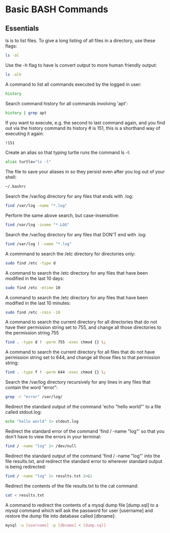 # Basic BASH Commands 
## Essentials

ls is to list files. To give a long listing of all files 
in a directory, use these flags:
```bash
ls -al
```
Use the -h flag to have ls convert output to more human
friendly output:
```bash	
ls -alh
```
A command to list all commands executed by the logged in user:
```bash
history
```
Search command history for all commands involving 'apt':
```bash
history | grep apt
```
If you want to execute, e.g. the second to last command again, and
you find out via the history command its history # is 151, this is 
a shorthand way of executing it again:
```bash
!151 
```
Create an alias so that typing turtle runs the command ls -l:
```bash
alias turtle="ls -l"
```
The file to save your aliases in so they persist even after you
log out of your shell:
```bash
~/.bashrc
```
Search the /var/log directory for any files that ends with .log:
```bash
find /var/log -name "*.log"
```
Perform the same above search, but case-insensitive:
```bash
find /var/log -iname "*.LOG"
```
Search the /var/log directory for any files that DON'T end with .log:
```bash
find /var/log ! -name "*.log"
```
A commmand to search the /etc directory for directories only:
```bash
sudo find /etc -type d
```
A command to search the /etc directory for any files that have been 
modified in the last 10 days:
```bash
sudo find /etc -mtime 10
```
A command to search the /etc directory for any files that have been 
modified in the last 10 minutes:
```bash
sudo find /etc -cmin -10
```
A command to search the current directory for all directories that do not
have their permission string set to 755, and change all those directories 
to the permission string 755
```bash
find . -type d ! -perm 755 -exec chmod {} \;
```
A command to search the current directory for all files that do not
have permission string set to 644, and change all those files to 
that permission string:
```bash
find . -type f ! -perm 644 -exec chmod {} \;
```
Search the /var/log directory recursively for any lines in any files that 
contain the word "error":
```bash
grep -r "error" /var/log/
```
Redirect the standard output of the command 'echo "hello world"' to 
a file called stdout.log:
```bash
echo "hello world" 1> stdout.log
```
Redirect the standard error of the command 'find / -name "log"' so that you don't 
have to view the errors in your terminal:
```bash
find / -name "log" 2> /dev/null
```
Redirect the standard output of the command 'find / -name "log"' into the 
file results.txt, and redirect the standard error to wherever standard output 
is being redirected:
```bash
find / -name "log" 1> results.txt 2>&1
```
Redirect the contents of the file results.txt to the cat command:
```bash
cat < results.txt
```
A command to redirect the contents of a mysql dump file [dump.sql] to a mysql command
which will ask the password for user [username] and restore the dump file 
into database called [dbname]:
```bash
mysql -u [username] -p [dbname] < [dump.sql]
```

